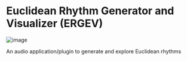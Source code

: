 # Euclidean Rhythm Generator and Visualizer (ERGEV)
![image](https://github.com/sorakee/EuclideanRhythm/assets/94849653/0b7cef0d-3f13-4b3c-8b74-94e9bec1ccb2)

An audio application/plugin to generate and explore Euclidean rhythms
